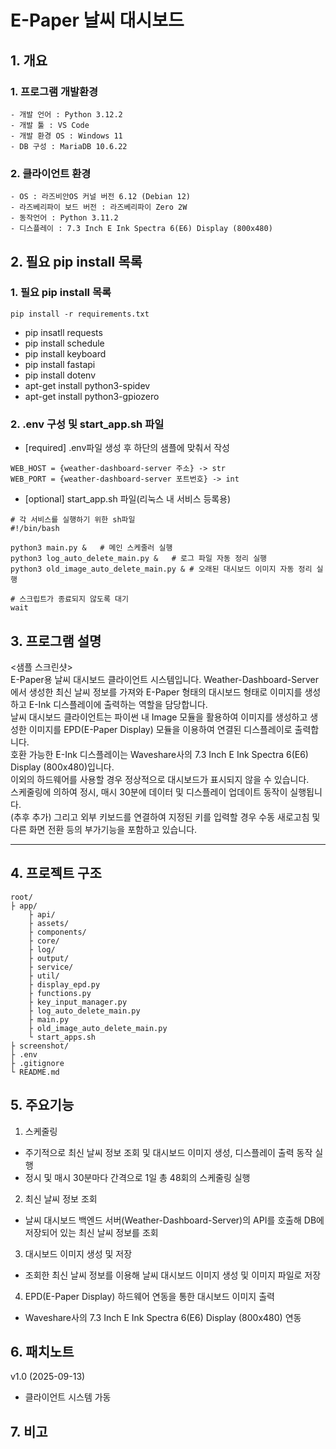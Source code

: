 # E-Paper 날씨 대시보드

## 1. 개요
### 1. 프로그램 개발환경
    - 개발 언어 : Python 3.12.2
    - 개발 툴 : VS Code
    - 개발 환경 OS : Windows 11
    - DB 구성 : MariaDB 10.6.22
  
### 2. 클라이언트 환경
    - OS : 라즈비안OS 커널 버전 6.12 (Debian 12)
    - 라즈베리파이 보드 버전 : 라즈베리파이 Zero 2W
    - 동작언어 : Python 3.11.2
    - 디스플레이 : 7.3 Inch E Ink Spectra 6(E6) Display (800x480)

## 2. 필요 pip install 목록
### 1. 필요 pip install 목록
```
pip install -r requirements.txt
```
- pip insatll requests
- pip install schedule
- pip install keyboard
- pip install fastapi
- pip install dotenv
- apt-get install python3-spidev
- apt-get install python3-gpiozero

### 2. .env 구성 및 start_app.sh 파일
- [required] .env파일 생성 후 하단의 샘플에 맞춰서 작성
```
WEB_HOST = {weather-dashboard-server 주소} -> str
WEB_PORT = {weather-dashboard-server 포트번호} -> int
```
- [optional] start_app.sh 파일(리눅스 내 서비스 등록용)
```
# 각 서비스를 실행하기 위한 sh파일
#!/bin/bash

python3 main.py &   # 메인 스케줄러 실행
python3 log_auto_delete_main.py &   # 로그 파일 자동 정리 실행
python3 old_image_auto_delete_main.py & # 오래된 대시보드 이미지 자동 정리 실행

# 스크립트가 종료되지 않도록 대기
wait
```

## 3. 프로그램 설명
<샘플 스크린샷>   
E-Paper용 날씨 대시보드 클라이언트 시스템입니다.
Weather-Dashboard-Server에서 생성한 최신 날씨 정보를 가져와 E-Paper 형태의 대시보드 형태로 이미지를 생성하고 E-Ink 디스플레이에 출력하는 역할을 담당합니다.   
날씨 대시보드 클라이언트는 파이썬 내 Image 모듈을 활용하여 이미지를 생성하고
생성한 이미지를 EPD(E-Paper Display) 모듈을 이용하여 연결된 디스플레이로 출력합니다.   
호환 가능한 E-Ink 디스플레이는 Waveshare사의 7.3 Inch E Ink Spectra 6(E6) Display (800x480)입니다.   
이외의 하드웨어를 사용할 경우 정상적으로 대시보드가 표시되지 않을 수 있습니다.   
스케줄링에 의하여 정시, 매시 30분에 데이터 및 디스플레이 업데이트 동작이 실행됩니다.   
(추후 추가) 그리고 외부 키보드를 연결하여 지정된 키를 입력할 경우 수동 새로고침 및 다른 화면 전환 등의 부가기능을 포함하고 있습니다.
<hr/>

## 4. 프로젝트 구조
```
root/
├ app/
    ├ api/
    ├ assets/
    ├ components/
    ├ core/
    ├ log/
    ├ output/
    ├ service/
    ├ util/
    ├ display_epd.py
    ├ functions.py
    ├ key_input_manager.py
    ├ log_auto_delete_main.py
    ├ main.py
    ├ old_image_auto_delete_main.py
    └ start_apps.sh
├ screenshot/
├ .env
├ .gitignore
└ README.md
```

## 5. 주요기능
1. 스케줄링
- 주기적으로 최신 날씨 정보 조회 및 대시보드 이미지 생성, 디스플레이 출력 동작 실행
- 정시 및 매시 30분마다 간격으로 1일 총 48회의 스케줄링 실행
2. 최신 날씨 정보 조회
- 날씨 대시보드 백엔드 서버(Weather-Dashboard-Server)의 API를 호출해 DB에 저장되어 있는 최신 날씨 정보를 조회
3. 대시보드 이미지 생성 및 저장
- 조회한 최신 날씨 정보를 이용해 날씨 대시보드 이미지 생성 및 이미지 파일로 저장
4. EPD(E-Paper Display) 하드웨어 연동을 통한 대시보드 이미지 출력
- Waveshare사의 7.3 Inch E Ink Spectra 6(E6) Display (800x480) 연동

## 6. 패치노트
v1.0 (2025-09-13)   
- 클라이언트 시스템 가동

## 7. 비고